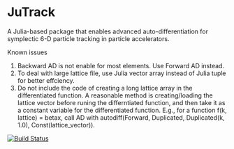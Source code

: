 # JuTrack

A Julia-based package that enables advanced auto-differentiation for symplectic 6-D particle tracking in particle accelerators.

Known issues
1. Backward AD is not enable for most elements. Use Forward AD instead.
2. To deal with large lattice file, use Julia vector array instead of Julia tuple for better effciency. 
3. Do not include the code of creating a long lattice array in the differentiated function. A reasonable method is creating/loading the lattice vector before runing the differntiated function, and then take it as a constant variable for the differentiated function. 
E.g., for a function f(k, lattice) = betax, call AD with autodiff(Forward, Duplicated, Duplicated(k, 1.0), Const(lattice_vector)).

[![Build Status](https://github.com/Jinyu95/JuTrack.jl/actions/workflows/CI.yml/badge.svg?branch=main)](https://github.com/Jinyu95/JuTrack.jl/actions/workflows/CI.yml?query=branch%3Amain)
